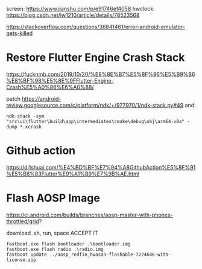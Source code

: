 screen: https://www.jianshu.com/p/e91746ef4058
hwclock: https://blog.csdn.net/iw1210/article/details/78523568

https://stackoverflow.com/questions/36841461/error-android-emulator-gets-killed

# Restore Flutter Engine Crash Stack
https://fucknmb.com/2019/10/20/%E8%8E%B7%E5%8F%96%E5%B9%B6%E8%BF%98%E5%8E%9FFlutter-Engine-Crash%E5%A0%86%E6%A0%88/

patch https://android-review.googlesource.com/c/platform/ndk/+/977970/1/ndk-stack.py#49
and:
```
ndk-stack -sym "src\ui\flutter\build\app\intermediates\cmake\debug\obj\arm64-v8a" -dump *.xcrash

```

# Github action

https://di1shuai.com/%E4%BD%BF%E7%94%A8GithubAction%E5%8F%91%E5%B8%83Flutter%E9%A1%B9%E7%9B%AE.html

# Flash AOSP Image

https://ci.android.com/builds/branches/aosp-master-with-phones-throttled/grid?

download .sh, run, space ACCEPT IT

```shell
fastboot.exe flash bootloader .\bootloader.img
fastboot.exe flash radio .\radio.img
fastboot update ../aosp_redfin_hwasan-flashable-7224646-with-license.zip
```
